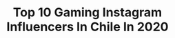 ---
title: Top 10 Gaming Instagram Influencers In Chile In 2020
description: >-
  Find top gaming Instagram influencers in Chile in 2020. Most popular hashtags: #gaming #chile #cuarentena #photooftheday.
platform: Instagram
profiles:
  - username: "matimundii"
    fullname: >-
      Snapchat👻 -Matimundii
    location: "Chile"
    followers: 149805
    engagement: 3
    commentsToLikes: 0.038097
    id: ck5ho88yhp4400i11cbe3d3wz
    verified: false
    hashtags: "#puentealto, #challenge, #puente, #tiktok"
  - username: "rusetgreen"
    fullname: >-
      C o n i B e l a u n d e 💖🇨🇱
    location: "Chile"
    followers: 107162
    engagement: 825
    commentsToLikes: 0.018282
    id: ck8syz7f2ml810j78cy1wei8m
    verified: false
    hashtags: "#streaming, #qipao, #capcomcosplay, #mitsurikanroji"
  - username: "caprimint"
    fullname: >-
      Javiera Paz
    location: "Chile"
    followers: 213161
    engagement: 2411
    commentsToLikes: 0.011838
    id: ck5q5ju04t86g0i11cu7ayepc
    verified: false
    hashtags: "#newvideo, #friendship, #nerdgirl, #green"
  - username: "caozyt"
    fullname: >-
      Michael Inostroza
    location: "Chile"
    followers: 37262
    engagement: 536
    commentsToLikes: 0.095852
    id: ckaovv68n683p0i78p0wrbhht
    verified: false
    hashtags: "#like, #victoria, #selfie, #energiapositiva"
  - username: "elvallowon"
    fullname: >-
      ElVallo
    location: "Chile"
    followers: 64907
    engagement: 1666
    commentsToLikes: 0.022417
    id: ck8syz6daml2i0j78ak9jaxdn
    verified: false
    hashtags: "#greenscreen, #vrfail, #happy, #feliz"
  - username: "theworldofstellar"
    fullname: >-
      S t e l l a r
    location: "Chile"
    followers: 2152
    engagement: 1281
    commentsToLikes: 0.100773
    id: ckaorzk88ph350i78smyas89y
    verified: false
    hashtags: "#nakama, #waifucosplay, #akali, #giftcard"
  - username: "panchasky"
    fullname: >-
      Francisca Sky
    location: "Chile"
    followers: 171912
    engagement: 1610
    commentsToLikes: 0.012287
    id: ck6tlt0j86l4x0j7118goz7aw
    verified: false
    hashtags: "#internet, #revolution, #slytherin, #chilegram"
  - username: "sepuls_store"
    fullname: >-
      SEPULS PC'S
    location: "Chile"
    followers: 56597
    engagement: 311
    commentsToLikes: 0.503005
    id: ck5ho89sgp4530i11twbjhuty
    verified: false
    hashtags: "#epicgames, #pcmasterrace, #gaming, #cuarentena"
  - username: "festigame"
    fullname: >-
      FestiGame
    location: "Chile"
    followers: 28348
    engagement: 242
    commentsToLikes: 0.045773
    id: ck0tzkeqaqmmb0i197q9lnnvq
    verified: false
    hashtags: "#covid19, #wbgames, #cosplayers, #cosplay"
---